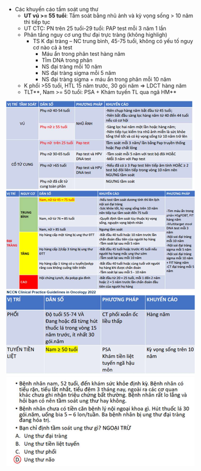 - Các khuyến cáo tầm soát ung thư  
	- **UT vú >= 55 tuổi**: Tầm soát bằng nhũ ảnh và kỳ vọng sống > 10 năm thì tiếp tục  
	- UT CTC: PN trên 25 tuổi-29 tuổi: PAP test mỗi 3 năm 1 lần  
	- Phân tầng nguy cơ ung thư đại trực tràng (không highligh)  
		- TS K đại tràng – NC trung bình, 45-75 tuổi, không có yếu tố nguy cơ nào cả à test  
			- Máu ẩn trong phân test hàng năm  
			- TÌm DNA trong phân  
			- NS đại tràng mỗi 10 năm  
			- NS đại tràng sigma mỗi 5 năm  
			- NS đại tràng sigma + máu ẩn trong phân mỗi 10 năm  
	- K phổi >55 tuổi, HTL 15 năm trước, 30 gói năm => LDCT hàng năm  
	- TLT**, Nam >= 50 tuổi: PSA + Khám tuyến TL qua ngã HM**  
  
![Buổi 16 - RL đa cơ quan-1687424570880.jpeg](../../../../200%20Files/image/image/Bu%E1%BB%95i%2016%20-%20RL%20%C4%91a%20c%C6%A1%20quan-1687424570880.jpeg)  
![Buổi 16 - RL đa cơ quan-1687424575171.jpeg](../../../../200%20Files/image/image/Bu%E1%BB%95i%2016%20-%20RL%20%C4%91a%20c%C6%A1%20quan-1687424575171.jpeg)  
![Buổi 16 - RL đa cơ quan-1687424578933.jpeg](../../../../200%20Files/image/image/Bu%E1%BB%95i%2016%20-%20RL%20%C4%91a%20c%C6%A1%20quan-1687424578933.jpeg)  
![Buổi 16 - RL đa cơ quan-1687424583511.jpeg](../../../../200%20Files/image/image/Bu%E1%BB%95i%2016%20-%20RL%20%C4%91a%20c%C6%A1%20quan-1687424583511.jpeg)